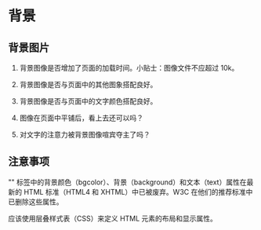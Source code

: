 # 背景

## 背景图片

1. 背景图像是否增加了页面的加载时间。小贴士：图像文件不应超过 10k。

2. 背景图像是否与页面中的其他图象搭配良好。

3. 背景图像是否与页面中的文字颜色搭配良好。

4. 图像在页面中平铺后，看上去还可以吗？

5. 对文字的注意力被背景图像喧宾夺主了吗？

## 注意事项

"<body>" 标签中的背景颜色（bgcolor）、背景（background）和文本（text）属性在最新的 HTML 标准（HTML4 和 XHTML）中已被废弃。W3C 在他们的推荐标准中已删除这些属性。

应该使用层叠样式表（CSS）来定义 HTML 元素的布局和显示属性。